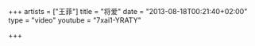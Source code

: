 +++
artists = ["王菲"]
title = "将爱"
date = "2013-08-18T00:21:40+02:00"
type = "video"
youtube = "7xai1-YRATY"

+++
